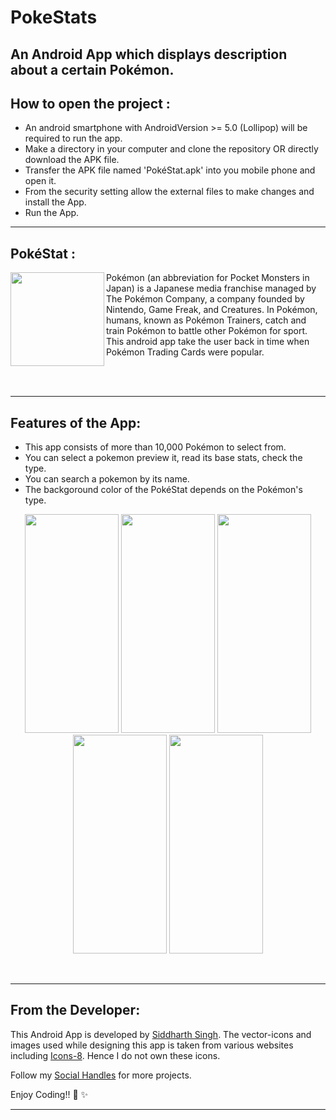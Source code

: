 # PokeStats
An Android App which displays description about a certain Pokémon.
---

## How to open the project :

- An android smartphone with AndroidVersion >= 5.0 (Lollipop) will be required to run the app.
- Make a directory in your computer and clone the repository OR directly download the APK file.
- Transfer the APK file named 'PokéStat.apk' into you mobile phone and open it.
- From the security setting allow the external files to make changes and install the App.
- Run the App.
---

## PokéStat :
<img align="left" width="150" height="150" src="https://user-images.githubusercontent.com/72121163/135018648-2047418e-73eb-4ad9-804b-3973a893f9f4.png">
<p>Pokémon (an abbreviation for Pocket Monsters in Japan) is a Japanese media franchise managed by The Pokémon Company, a company founded by Nintendo, Game Freak, and Creatures. In Pokémon, humans, known as Pokémon Trainers, catch and train Pokémon to battle other Pokémon for sport. This android app take the user back in time when Pokémon Trading Cards were popular. </p>


<br></br>

---



## Features of the App:
- This app consists of more than 10,000 Pokémon to select from. 
- You can select a pokemon preview it, read its base stats, check the type.
- You can search a pokemon by its name.
- The backgoround color of the PokéStat depends on the Pokémon's type.
 
 
 <p align="center">
  <img width="150" height="350" src="https://user-images.githubusercontent.com/72121163/135019886-73dd0154-5f6c-44f4-913f-c7a316279bd8.jpg">  
  <img width="150" height="350" src="https://user-images.githubusercontent.com/72121163/135019857-361cdecb-b9e7-4ba5-9c43-b29affe0f33d.jpg">
  <img width="150" height="350" src="https://user-images.githubusercontent.com/72121163/135019779-6f39a2d2-4531-4e3f-8691-e3fe0ce27a0b.jpg">
  <img width="150" height="350" src="https://user-images.githubusercontent.com/72121163/135020025-a52d6af9-a381-4223-9ff1-68a07180c26f.jpg">
  <img width="150" height="350" src="https://user-images.githubusercontent.com/72121163/135020028-3c5ed32d-b2e9-43c6-a3ce-ed573d63332d.jpg">
</p>
<br/>

---

## From the Developer:

This Android App is developed by <a href="https://github.com/SiddyDevelops">Siddharth Singh<a/>. The vector-icons and images used while designing this app is taken from various websites including <a href="https://icons8.com/">Icons-8<a/>. Hence I do not own these icons.
  
Follow my <a href="https://github.com/SiddyDevelops#connect-with-me">Social Handles<a/> for more projects.
  
Enjoy Coding!! 🚀 ✨
  
---




